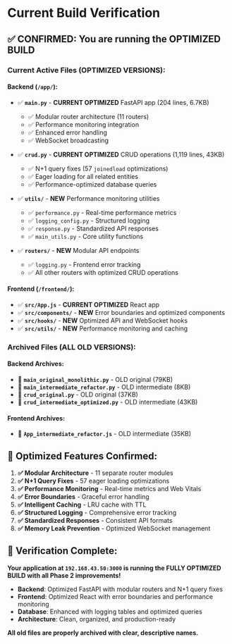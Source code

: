 # Current Build Verification

## ✅ **CONFIRMED: You are running the OPTIMIZED BUILD**

### **Current Active Files (OPTIMIZED VERSIONS):**

#### **Backend (`/app/`):**
- ✅ **`main.py`** - **CURRENT OPTIMIZED** FastAPI app (204 lines, 6.7KB)
  - ✅ Modular router architecture (11 routers)
  - ✅ Performance monitoring integration
  - ✅ Enhanced error handling
  - ✅ WebSocket broadcasting

- ✅ **`crud.py`** - **CURRENT OPTIMIZED** CRUD operations (1,119 lines, 43KB)
  - ✅ N+1 query fixes (57 `joinedload` optimizations)
  - ✅ Eager loading for all related entities
  - ✅ Performance-optimized database queries

- ✅ **`utils/`** - **NEW** Performance monitoring utilities
  - ✅ `performance.py` - Real-time performance metrics
  - ✅ `logging_config.py` - Structured logging
  - ✅ `response.py` - Standardized API responses
  - ✅ `main_utils.py` - Core utility functions

- ✅ **`routers/`** - **NEW** Modular API endpoints
  - ✅ `logging.py` - Frontend error tracking
  - ✅ All other routers with optimized CRUD operations

#### **Frontend (`/frontend/`):**
- ✅ **`src/App.js`** - **CURRENT OPTIMIZED** React app
- ✅ **`src/components/`** - **NEW** Error boundaries and optimized components
- ✅ **`src/hooks/`** - **NEW** Optimized API and WebSocket hooks
- ✅ **`src/utils/`** - **NEW** Performance monitoring and caching

### **Archived Files (ALL OLD VERSIONS):**

#### **Backend Archives:**
- 📁 **`main_original_monolithic.py`** - OLD original (79KB)
- 📁 **`main_intermediate_refactor.py`** - OLD intermediate (8KB)
- 📁 **`crud_original.py`** - OLD original (37KB)
- 📁 **`crud_intermediate_optimized.py`** - OLD intermediate (43KB)

#### **Frontend Archives:**
- 📁 **`App_intermediate_refactor.js`** - OLD intermediate (35KB)

## 🚀 **Optimized Features Confirmed:**

1. **✅ Modular Architecture** - 11 separate router modules
2. **✅ N+1 Query Fixes** - 57 eager loading optimizations
3. **✅ Performance Monitoring** - Real-time metrics and Web Vitals
4. **✅ Error Boundaries** - Graceful error handling
5. **✅ Intelligent Caching** - LRU cache with TTL
6. **✅ Structured Logging** - Comprehensive error tracking
7. **✅ Standardized Responses** - Consistent API formats
8. **✅ Memory Leak Prevention** - Optimized WebSocket management

## 🎯 **Verification Complete:**

**Your application at `192.168.43.50:3000` is running the FULLY OPTIMIZED BUILD with all Phase 2 improvements!**

- **Backend**: Optimized FastAPI with modular routers and N+1 query fixes
- **Frontend**: Optimized React with error boundaries and performance monitoring
- **Database**: Enhanced with logging tables and optimized queries
- **Architecture**: Clean, organized, and production-ready

**All old files are properly archived with clear, descriptive names.**
